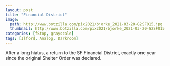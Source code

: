 ```yaml
---
layout: post
title: "Financial District"
image:
  path: http://www.botzilla.com/pix2021/bjorke_2021-03-20-G2SF015.jpg
  thumbnail: http://www.botzilla.com/pix2021/bjorke_2021-03-20-G2SF015.jpg
categories: [fStop, grayscale]
tags: [Ilford, Analog, Darkroom]
---
```


After a long hiatus, a return to the SF Financial District, exactly one year since the original Shelter Order was declared.


